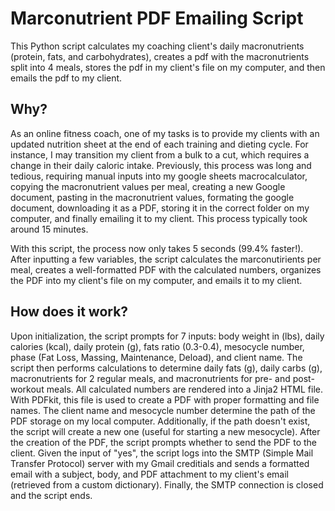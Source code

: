 # Marconutrient PDF Emailing Script

This Python script calculates my coaching client's daily macronutrients (protein, fats, and carbohydrates), creates a pdf with the macronutrients split into 4 meals, stores the pdf in my client's file on my computer, and then emails the pdf to my client.

## Why?

As an online fitness coach, one of my tasks is to provide my clients with an updated nutrition sheet at the end of each training and dieting cycle. For instance, I may transition my client from a bulk to a cut, which requires a change in their daily caloric intake. Previously, this process was long and tedious, requiring manual inputs into my google sheets macrocalculator, copying the macronutrient values per meal, creating a new Google document, pasting in the macronutrient values, formating the google document, downloading it as a PDF, storing it in the correct folder on my computer, and finally emailing it to my client. This process typically took around 15 minutes.

With this script, the process now only takes 5 seconds (99.4% faster!). After inputting a few variables, the script calculates the marconutirients per meal, creates a well-formatted PDF with the calculated numbers, organizes the PDF into my client's file on my computer, and emails it to my client.

## How does it work?

Upon initialization, the script prompts for 7 inputs: body weight in (lbs), daily calories (kcal), daily protein (g), fats ratio (0.3-0.4), mesocycle number, phase (Fat Loss, Massing, Maintenance, Deload), and client name. The script then performs calculations to determine daily fats (g), daily carbs (g), macronutrients for 2 regular meals, and macronutrients for pre- and post-workout meals. All calculated numbers are rendered into a Jinja2 HTML file. With PDFkit, this file is used to create a PDF with proper formatting and file names. The client name and mesocycle number determine the path of the PDF storage on my local computer. Additionally, if the path doesn't exist, the script will create a new one (useful for starting a new mesocycle). After the creation of the PDF, the script prompts whether to send the PDF to the client. Given the input of "yes", the script logs into the SMTP (Simple Mail Transfer Protocol) server with my Gmail creditials and sends a formatted email with a subject, body, and PDF attachment to my client's email (retrieved from a custom dictionary). Finally, the SMTP connection is closed and the script ends.